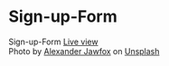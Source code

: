 # Sign-up-Form
Sign-up-Form <a href="https://tushar-alec.github.io/Sign-up-Form/">Live view</a><br>
Photo by <a href="https://unsplash.com/@jawfox_photography?utm_content=creditCopyText&utm_medium=referral&utm_source=unsplash">Alexander Jawfox</a> on <a href="https://unsplash.com/photos/man-in-black-and-green-camouflage-suit-holding-rifle-R_6kw7NUTLY?utm_content=creditCopyText&utm_medium=referral&utm_source=unsplash">Unsplash</a>

